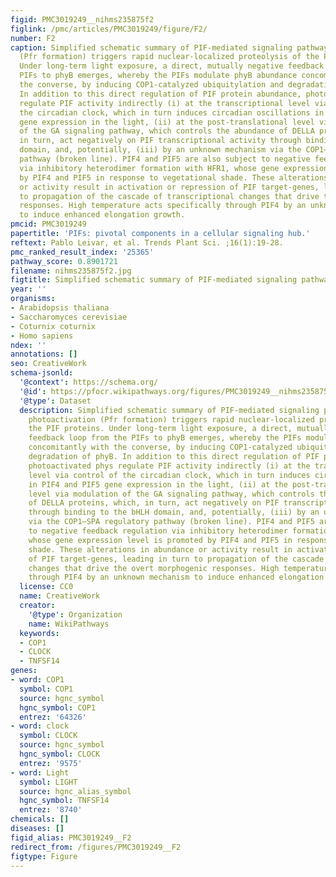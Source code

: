 ```yaml
---
figid: PMC3019249__nihms235875f2
figlink: /pmc/articles/PMC3019249/figure/F2/
number: F2
caption: Simplified schematic summary of PIF-mediated signaling pathways. phy photoactivation
  (Pfr formation) triggers rapid nuclear-localized proteolysis of the PIF proteins.
  Under long-term light exposure, a direct, mutually negative feedback loop from the
  PIFs to phyB emerges, whereby the PIFs modulate phyB abundance concomitantly with
  the converse, by inducing COP1-catalyzed ubiquitylation and degradation of phyB.
  In addition to this direct regulation of PIF protein abundance, photoactivated phys
  regulate PIF activity indirectly (i) at the transcriptional level via control of
  the circadian clock, which in turn induces circadian oscillations in PIF4 and PIF5
  gene expression in the light, (ii) at the post-translational level via modulation
  of the GA signaling pathway, which controls the abundance of DELLA proteins, which,
  in turn, act negatively on PIF transcriptional activity through binding to the bHLH
  domain, and, potentially, (iii) by an unknown mechanism via the COP1–SPA regulatory
  pathway (broken line). PIF4 and PIF5 are also subject to negative feedback regulation
  via inhibitory heterodimer formation with HFR1, whose gene expression level is promoted
  by PIF4 and PIF5 in response to vegetational shade. These alterations in abundance
  or activity result in activation or repression of PIF target-genes, leading in turn
  to propagation of the cascade of transcriptional changes that drive the overt morphogenic
  responses. High temperature acts specifically through PIF4 by an unknown mechanism
  to induce enhanced elongation growth.
pmcid: PMC3019249
papertitle: 'PIFs: pivotal components in a cellular signaling hub.'
reftext: Pablo Leivar, et al. Trends Plant Sci. ;16(1):19-28.
pmc_ranked_result_index: '25365'
pathway_score: 0.8901721
filename: nihms235875f2.jpg
figtitle: Simplified schematic summary of PIF-mediated signaling pathways
year: ''
organisms:
- Arabidopsis thaliana
- Saccharomyces cerevisiae
- Coturnix coturnix
- Homo sapiens
ndex: ''
annotations: []
seo: CreativeWork
schema-jsonld:
  '@context': https://schema.org/
  '@id': https://pfocr.wikipathways.org/figures/PMC3019249__nihms235875f2.html
  '@type': Dataset
  description: Simplified schematic summary of PIF-mediated signaling pathways. phy
    photoactivation (Pfr formation) triggers rapid nuclear-localized proteolysis of
    the PIF proteins. Under long-term light exposure, a direct, mutually negative
    feedback loop from the PIFs to phyB emerges, whereby the PIFs modulate phyB abundance
    concomitantly with the converse, by inducing COP1-catalyzed ubiquitylation and
    degradation of phyB. In addition to this direct regulation of PIF protein abundance,
    photoactivated phys regulate PIF activity indirectly (i) at the transcriptional
    level via control of the circadian clock, which in turn induces circadian oscillations
    in PIF4 and PIF5 gene expression in the light, (ii) at the post-translational
    level via modulation of the GA signaling pathway, which controls the abundance
    of DELLA proteins, which, in turn, act negatively on PIF transcriptional activity
    through binding to the bHLH domain, and, potentially, (iii) by an unknown mechanism
    via the COP1–SPA regulatory pathway (broken line). PIF4 and PIF5 are also subject
    to negative feedback regulation via inhibitory heterodimer formation with HFR1,
    whose gene expression level is promoted by PIF4 and PIF5 in response to vegetational
    shade. These alterations in abundance or activity result in activation or repression
    of PIF target-genes, leading in turn to propagation of the cascade of transcriptional
    changes that drive the overt morphogenic responses. High temperature acts specifically
    through PIF4 by an unknown mechanism to induce enhanced elongation growth.
  license: CC0
  name: CreativeWork
  creator:
    '@type': Organization
    name: WikiPathways
  keywords:
  - COP1
  - CLOCK
  - TNFSF14
genes:
- word: COP1
  symbol: COP1
  source: hgnc_symbol
  hgnc_symbol: COP1
  entrez: '64326'
- word: clock
  symbol: CLOCK
  source: hgnc_symbol
  hgnc_symbol: CLOCK
  entrez: '9575'
- word: Light
  symbol: LIGHT
  source: hgnc_alias_symbol
  hgnc_symbol: TNFSF14
  entrez: '8740'
chemicals: []
diseases: []
figid_alias: PMC3019249__F2
redirect_from: /figures/PMC3019249__F2
figtype: Figure
---
```

